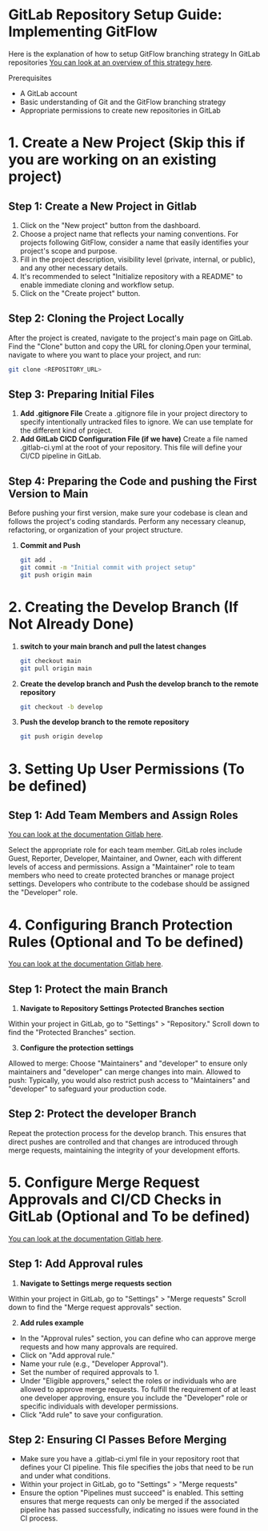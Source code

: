 # GitLab Repository Setup Guide: Implementing GitFlow

Here is the explanation of how to setup GitFlow branching strategy In GitLab repositories
[You can look at an overview of this strategy here](https://gitversion.net/docs/learn/branching-strategies/gitflow/). 

Prerequisites
- A GitLab account
- Basic understanding of Git and the GitFlow branching strategy
- Appropriate permissions to create new repositories in GitLab

# 1. Create a New Project (Skip this if you are working on an existing project)

## Step 1: Create a New Project in Gitlab

1. Click on the "New project" button from the dashboard.
2. Choose a project name that reflects your naming conventions. For projects following GitFlow, consider a name that easily identifies your project's scope and purpose.
3. Fill in the project description, visibility level (private, internal, or public), and any other necessary details.
4. It's recommended to select "Initialize repository with a README" to enable immediate cloning and workflow setup.
5. Click on the "Create project" button. 

## Step 2: Cloning the Project Locally

After the project is created, navigate to the project's main page on GitLab. Find the "Clone" button and copy the URL for cloning.Open your terminal, navigate to where you want to place your project, and run:

   ```bash
   git clone <REPOSITORY_URL>
   ```

## Step 3: Preparing Initial Files

1. **Add .gitignore File**
   Create a .gitignore file in your project directory to specify intentionally untracked files to ignore. We can use template for the different kind of project. 
2. **Add GitLab CICD Configuration File (if we have)** 
   Create a file named .gitlab-ci.yml at the root of your repository. This file will define your CI/CD pipeline in GitLab.

## Step 4: Preparing the Code and pushing the First Version to Main

Before pushing your first version, make sure your codebase is clean and follows the project's coding standards. Perform any necessary cleanup, refactoring, or organization of your project structure.

1. **Commit and Push**

   ```bash
   git add .
   git commit -m "Initial commit with project setup"
   git push origin main
   ```

# 2. Creating the Develop Branch (If Not Already Done)

1. **switch to your main branch and pull the latest changes**

   ```bash
   git checkout main
   git pull origin main
   ```

2. **Create the develop branch and Push the develop branch to the remote repository**

   ```bash
   git checkout -b develop
   ```

3. **Push the develop branch to the remote repository**

   ```bash
   git push origin develop
   ```

# 3. Setting Up User Permissions (To be defined)

## Step 1: Add Team Members and Assign Roles

[You can look at the documentation Gitlab here](https://docs.gitlab.com/ee/user/project/members/).  

Select the appropriate role for each team member. GitLab roles include Guest, Reporter, Developer, Maintainer, and Owner, each with different levels of access and permissions.
Assign a "Maintainer" role to team members who need to create protected branches or manage project settings.
Developers who contribute to the codebase should be assigned the "Developer" role.

# 4. Configuring Branch Protection Rules (Optional and To be defined)

[You can look at the documentation Gitlab here](https://docs.gitlab.com/ee/user/project/protected_branches.html).

## Step 1: Protect the main Branch

1. **Navigate to Repository Settings Protected Branches section** 

Within your project in GitLab, go to "Settings" > "Repository."
Scroll down to find the "Protected Branches" section.

3. **Configure the protection settings**

Allowed to merge: Choose "Maintainers" and "developer" to ensure only maintainers and "developer" can merge changes into main.
Allowed to push: Typically, you would also restrict push access to "Maintainers" and "developer" to safeguard your production code.

## Step 2: Protect the developer Branch

Repeat the protection process for the develop branch.
This ensures that direct pushes are controlled and that changes are introduced through merge requests, maintaining the integrity of your development efforts.


# 5. Configure Merge Request Approvals and CI/CD Checks in GitLab (Optional and To be defined)

[You can look at the documentation Gitlab here](https://docs.gitlab.com/ee/user/project/merge_requests/approvals/rules.html).

## Step 1: Add Approval rules

1. **Navigate to Settings merge requests section** 

Within your project in GitLab, go to "Settings" > "Merge requests"
Scroll down to find the "Merge request approvals" section.

2. **Add rules example** 
- In the "Approval rules" section, you can define who can approve merge requests and how many approvals are required.
- Click on "Add approval rule."
- Name your rule (e.g., "Developer Approval").
- Set the number of required approvals to 1.
- Under "Eligible approvers," select the roles or individuals who are allowed to approve merge requests. To fulfill the requirement of at least one developer   approving, ensure you include the "Developer" role or specific individuals with developer permissions.
- Click "Add rule" to save your configuration.

## Step 2: Ensuring CI Passes Before Merging

- Make sure you have a .gitlab-ci.yml file in your repository root that defines your CI pipeline. This file specifies the jobs that need to be run and under what conditions.
- Within your project in GitLab, go to "Settings" > "Merge requests"
- Ensure the option "Pipelines must succeed" is enabled. This setting ensures that merge requests can only be merged if the associated pipeline has passed successfully, indicating no issues were found in the CI process.